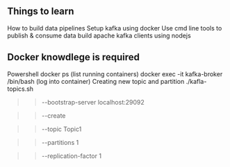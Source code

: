 ## Things to learn 
How to build data pipelines
Setup kafka using docker
Use cmd line tools to publish & consume data
build apache kafka clients using nodejs
## Docker knowdlege is required
Powershell
docker ps (list running containers)
docker exec -it kafka-broker /bin/bash (log into container)
Creating new topic and partition
./kafla-topics.sh 

>> --bootstrap-server localhost:29092

>> --create

>> --topic Topic1

>> --partitions 1

>> --replication-factor 1 

